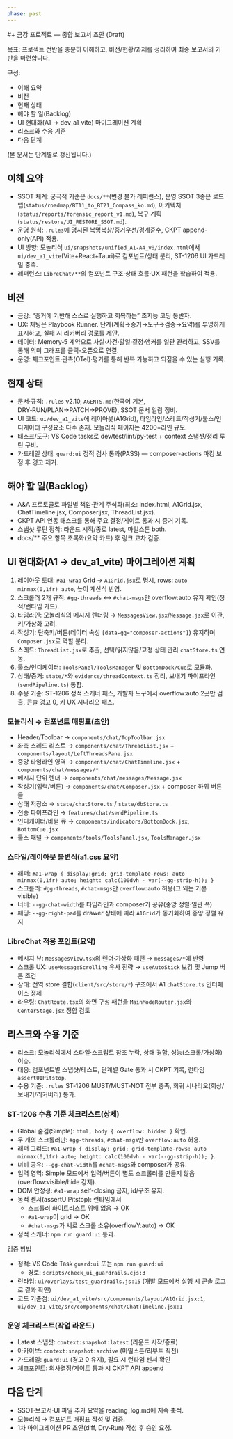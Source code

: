 ```yaml
---
phase: past
---
```


#+ 금강 프로젝트 — 종합 보고서 초안 (Draft)

목표: 프로젝트 전반을 충분히 이해하고, 비전/현황/과제를 정리하여 최종 보고서의 기반을 마련합니다.

구성:
- 이해 요약
- 비전
- 현재 상태
- 해야 할 일(Backlog)
- UI 현대화(A1 → dev_a1_vite) 마이그레이션 계획
- 리스크와 수용 기준
- 다음 단계

(본 문서는 단계별로 갱신됩니다.)

## 이해 요약
- SSOT 체계: 궁극적 기준은 `docs/**`(변경 불가 레퍼런스), 운영 SSOT 3종은 로드맵(`status/roadmap/BT11_to_BT21_Compass_ko.md`), 아키텍처(`status/reports/forensic_report_v1.md`), 복구 계획(`status/restore/UI_RESTORE_SSOT.md`).
- 운영 원칙: `.rules`에 명시된 복명복창/증거우선/경계준수, CKPT append-only(API) 적용.
- UI 방향: 모놀리식 `ui/snapshots/unified_A1-A4_v0/index.html`에서 `ui/dev_a1_vite`(Vite+React+Tauri)로 컴포넌트/상태 분리, ST-1206 UI 가드레일 충족.
- 레퍼런스: `LibreChat/**`의 컴포넌트 구조·상태 흐름·UX 패턴을 학습하여 적용.

## 비전
- 금강: “증거에 기반해 스스로 실행하고 회복하는” 초지능 코딩 동반자.
- UX: 채팅은 Playbook Runner. 단계(계획→증거→도구→검증→요약)를 투명하게 표시하고, 실패 시 리커버리 경로를 제안.
- 데이터: Memory‑5 계약으로 사실·사건·할일·결정·앵커를 일관 관리하고, SSV를 통해 의미 그래프를 클릭-오픈으로 연결.
- 운영: 체크포인트·관측(OTel)·평가를 통해 반복 가능하고 되짚을 수 있는 실행 기록.

## 현재 상태
- 문서·규칙: `.rules` v2.10, `AGENTS.md`(한국어 기본, DRY‑RUN/PLAN→PATCH→PROVE), SSOT 문서 일람 정비.
- UI 코드: `ui/dev_a1_vite`에 레이아웃(A1Grid), 타임라인/스레드/작성기/툴스/인디케이터 구성요소 다수 존재. 모놀리식 페이지는 4200+라인 규모.
- 태스크/도구: VS Code tasks로 dev/test/lint/py-test + context 스냅샷/정리 루틴 구비.
- 가드레일 상태: `guard:ui` 정적 검사 통과(PASS) — composer-actions 마킹 보정 후 경고 제거.

## 해야 할 일(Backlog)
- A&A 프로토콜로 파일별 책임·관계 주석화(최소: index.html, A1Grid.jsx, ChatTimeline.jsx, Composer.jsx, ThreadList.jsx).
- CKPT API 연동 태스크를 통해 주요 결정/게이트 통과 시 증거 기록.
- 스냅샷 루틴 정착: 라운드 시작/종료 latest, 마일스톤 both.
- docs/** 주요 항목 초록화(요약 카드) 후 링크 교차 검증.

## UI 현대화(A1 → dev_a1_vite) 마이그레이션 계획
1) 레이아웃 토대: `#a1-wrap` Grid → `A1Grid.jsx`로 명시, rows: `auto minmax(0,1fr) auto`, 높이 계산식 반영.
2) 스크롤러 2개 규칙: `#gg-threads` ↔ `#chat-msgs`만 overflow:auto 유지 확인(정적/런타임 가드).
3) 타임라인: 모놀리식의 메시지 렌더링 → `MessagesView.jsx`/`Message.jsx`로 이관, 키/가상화 고려.
4) 작성기: 단축키/버튼(데이터 속성 `[data-gg="composer-actions"]`) 유지하며 `Composer.jsx`로 역할 분리.
5) 스레드: `ThreadList.jsx`로 추출, 선택/읽지않음/고정 상태 관리 `chatStore.ts` 연동.
6) 툴스/인디케이터: `ToolsPanel/ToolsManager` 및 `BottomDock/Cue`로 모듈화.
7) 상태/증거: `state/*`와 `evidence/threadContext.ts` 정리, 보내기 파이프라인(`sendPipeline.ts`) 통합.
8) 수용 기준: ST‑1206 정적 스캐너 패스, 개발자 도구에서 overflow:auto 2곳만 검출, 콘솔 경고 0, 키 UX 시나리오 패스.

### 모놀리식 → 컴포넌트 매핑표(초안)
- Header/Toolbar → `components/chat/TopToolbar.jsx`
- 좌측 스레드 리스트 → `components/chat/ThreadList.jsx` + `components/layout/LeftThreadsPane.jsx`
- 중앙 타임라인 영역 → `components/chat/ChatTimeline.jsx` + `components/chat/messages/*`
- 메시지 단위 렌더 → `components/chat/messages/Message.jsx`
- 작성기(입력/버튼) → `components/chat/Composer.jsx` + composer 하위 버튼들
- 상태 저장소 → `state/chatStore.ts` / `state/dbStore.ts`
- 전송 파이프라인 → `features/chat/sendPipeline.ts`
- 인디케이터/바텀 큐 → `components/indicators/BottomDock.jsx`, `BottomCue.jsx`
- 툴스 패널 → `components/tools/ToolsPanel.jsx`, `ToolsManager.jsx`

### 스타일/레이아웃 불변식(a1.css 요약)
- 래퍼: `#a1-wrap { display:grid; grid-template-rows: auto minmax(0,1fr) auto; height: calc(100dvh - var(--gg-strip-h)); }`
- 스크롤러: `#gg-threads`, `#chat-msgs`만 `overflow:auto` 허용(그 외는 기본 visible)
- 너비: `--gg-chat-width`를 타임라인과 composer가 공유(중앙 정렬·일관 폭)
- 패딩: `--gg-right-pad`를 drawer 상태에 따라 `A1Grid`가 동기화하여 중앙 정렬 유지

### LibreChat 적용 포인트(요약)
- 메시지 뷰: `MessagesView.tsx`의 렌더·가상화 패턴 → `messages/*`에 반영
- 스크롤 UX: `useMessageScrolling` 유사 전략 → `useAutoStick` 보강 및 Jump 버튼 조건
- 상태: 전역 store 결합(`client/src/store/*`) 구조에서 A1 `chatStore.ts` 인터페이스 정제
- 라우팅: `ChatRoute.tsx`의 화면 구성 패턴을 `MainModeRouter.jsx`와 `CenterStage.jsx` 정합 검토

## 리스크와 수용 기준
- 리스크: 모놀리식에서 스타일·스크립트 참조 누락, 상태 경합, 성능(스크롤/가상화) 이슈.
- 대응: 컴포넌트별 스냅샷/테스트, 단계별 Gate 통과 시 CKPT 기록, 런타임 `assertUIPitstop`.
- 수용 기준: `.rules` ST‑1206 MUST/MUST‑NOT 전부 충족, 회귀 시나리오(회상/보내기/리커버리) 통과.

### ST‑1206 수용 기준 체크리스트(상세)
- Global 숨김(Simple): `html, body { overflow: hidden }` 확인.
- 두 개의 스크롤러만: `#gg-threads`, `#chat-msgs`만 `overflow:auto` 허용.
- 래퍼 그리드: `#a1-wrap { display: grid; grid-template-rows: auto minmax(0,1fr) auto; height: calc(100dvh - var(--gg-strip-h)); }`.
- 너비 공유: `--gg-chat-width`를 `#chat-msgs`와 composer가 공유.
- 입력 영역: Simple 모드에서 입력/버튼이 별도 스크롤러를 만들지 않음(overflow:visible/hide 강제).
- DOM 안정성: `#a1-wrap` self-closing 금지, id/구조 유지.
- 동적 센서(assertUIPitstop): 런타임에서
  - 스크롤러 화이트리스트 위배 없음 → OK
  - `#a1-wrap`이 grid → OK
  - `#chat-msgs`가 세로 스크롤 소유(overflowY:auto) → OK
- 정적 스캐너: `npm run guard:ui` 통과.

검증 방법
- 정적: VS Code Task `guard:ui` 또는 `npm run guard:ui`
  - 경로: `scripts/check_ui_guardrails.cjs:3`
- 런타임: `ui/overlays/test_guardrails.js:15` (개발 모드에서 실행 시 콘솔 로그로 결과 확인)
- 코드 기준점: `ui/dev_a1_vite/src/components/layout/A1Grid.jsx:1`, `ui/dev_a1_vite/src/components/chat/ChatTimeline.jsx:1`

### 운영 체크리스트(작업 라운드)
- Latest 스냅샷: `context:snapshot:latest` (라운드 시작/종료)
- 아카이브: `context:snapshot:archive` (마일스톤/리부트 직전)
- 가드레일: `guard:ui` (경고 0 유지), 필요 시 런타임 센서 확인
- 체크포인트: 의사결정/게이트 통과 시 CKPT API append

## 다음 단계
- SSOT·보고서·UI 파일 추가 요약을 reading_log.md에 지속 축적.
- 모놀리식 → 컴포넌트 매핑표 작성 및 검증.
- 1차 마이그레이션 PR 초안(diff, Dry‑Run) 작성 후 승인 요청.
